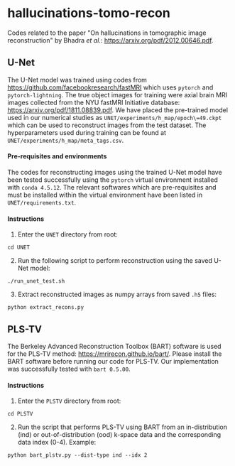# hallucinations-tomo-recon
Codes related to the paper "On hallucinations in tomographic image reconstruction" by Bhadra *et al.*: https://arxiv.org/pdf/2012.00646.pdf.

## U-Net
The U-Net model was trained using codes from https://github.com/facebookresearch/fastMRI which uses `pytorch` and `pytorch-lightning`. The true object images for training were axial brain MRI images collected from the NYU fastMRI Initiative database: https://arxiv.org/pdf/1811.08839.pdf. We have placed the pre-trained model used in our numerical studies as `UNET/experiments/h_map/epoch\=49.ckpt` which can be used to reconstruct images from the test dataset. The hyperparameters used during training can be found at `UNET/experiments/h_map/meta_tags.csv`.

#### Pre-requisites and environments
The codes for reconstructing images using the trained U-Net model have been tested successfully using the `pytorch` virtual environment installed with `conda 4.5.12`. The relevant softwares which are pre-requisites and must be installed within the virtual environment have been listed in `UNET/requirements.txt`.

#### Instructions
1. Enter the `UNET` directory from root:
```
cd UNET
```
2. Run the following script to perform reconstruction using the saved U-Net model:
```
./run_unet_test.sh
```
3. Extract reconstructed images as numpy arrays from saved `.h5` files:
```
python extract_recons.py
```

## PLS-TV
The Berkeley Advanced Reconstruction Toolbox (BART) software is used for the PLS-TV method: https://mrirecon.github.io/bart/. Please install the BART software before running our code for PLS-TV. Our implementation was successfully tested with `bart 0.5.00`. 

#### Instructions
1. Enter the `PLSTV` directory from root:
```
cd PLSTV
```
2. Run the script that performs PLS-TV using BART from an in-distribution (ind) or out-of-distribution (ood) k-space data and the corresponding data index (0-4). Example:
```
python bart_plstv.py --dist-type ind --idx 2
```

